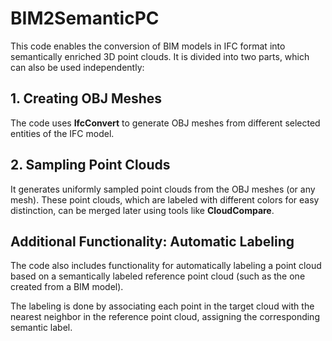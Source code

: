 # BIM2SemanticPC
This code enables the conversion of BIM models in IFC format into semantically enriched 3D point clouds. It is divided into two parts, which can also be used independently:

## 1. Creating OBJ Meshes
The code uses **IfcConvert** to generate OBJ meshes from different selected entities of the IFC model.

## 2. Sampling Point Clouds
It generates uniformly sampled point clouds from the OBJ meshes (or any mesh). These point clouds, which are labeled with different colors for easy distinction, can be merged later using tools like **CloudCompare**.

## Additional Functionality: Automatic Labeling
The code also includes functionality for automatically labeling a point cloud based on a semantically labeled reference point cloud (such as the one created from a BIM model). 

The labeling is done by associating each point in the target cloud with the nearest neighbor in the reference point cloud, assigning the corresponding semantic label.

